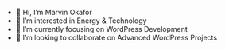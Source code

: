 - 👋 Hi, I’m Marvin Okafor
- 👀 I’m interested in Energy & Technology
- 🌱 I’m currently focusing on WordPress Development
- 💞️ I’m looking to collaborate on Advanced WordPress Projects

<!---
marvinoka4/marvinoka4 is a ✨ special ✨ repository because its `README.md` (this file) appears on your GitHub profile.
You can click the Preview link to take a look at your changes.
--->
